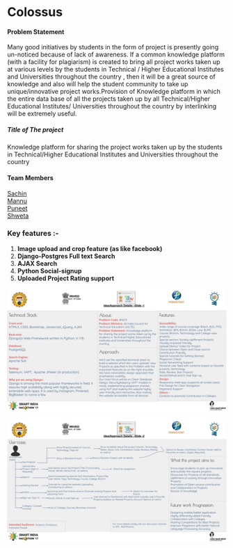 # Colossus  
#### Problem Statement 
Many good initiatives by students in the form of project is presently going   un-noticed because of lack of awareness. If a common knowledge platform (with a facility for plagiarism) is created to bring all project works taken up at various levels by the students in Technical  / Higher Educational Institutes and Universities throughout the country , then it will be a great source of knowledge and also will help the student community to take up unique/innovative project works.Provision of Knowledge platform in which the entire data base of all the projects taken up by all Technical/Higher Educational Institutes/ Universities throughout the country by interlinking will be extremely useful.

##### Title of The project
Knowledge platform for sharing the project works taken up by the students in Technical/Higher Educational Institutes and Universities throughout the country

#### Team Members
[Sachin](http://github.com/suresach)  
[Mannu](http://github.com/theparadoxer02)    
[Puneet](http://github.com/puneetkakkar91)    
[Shweta](http://github.com/cosmologist10)           

### Key features :- 

1. **Image upload and crop feature (as like facebook)**
2. **Django-Postgres Full text Search**
3. **AJAX Search**
4. **Python Social-signup**
5. **Uploaded Project Rating support** 

![Screenshot](docs/Technical-stack.jpg)    

![Screenshot](docs/Use-case.jpg)
